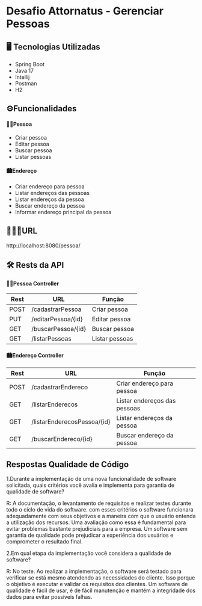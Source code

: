 #  Desafio Attornatus - Gerenciar Pessoas 

## 🖥️ Tecnologias Utilizadas

* Spring Boot
* Java 17
* Intellij
* Postman
*  H2

## ⚙️Funcionalidades

#### 🧑🏽Pessoa
   * Criar pessoa
   * Editar pessoa
   * Buscar pessoa
   * Listar pessoas
   
#### 🏙️Endereço   
   * Criar endereço para pessoa
   * Listar endereços das pessoas
   * Listar endereços da pessoa
   * Buscar endereço da pessoa
   * Informar endereço principal da pessoa

## 🧑🏽‍💻URL
http://localhost:8080/pessoa/

## 🛠️ Rests da API

#### 🧑🏽Pessoa Controller
| Rest  | URL             |Função |
|-------|-----------------| ------- |
| POST  | /cadastrarPessoa      | Criar pessoa |
| PUT   | /editarPessoa/{id}   | Editar pessoa |
| GET   | /buscarPessoa/{id}| Buscar pessoa |
| GET   | /listarPessoas    | Listar pessoas |


#### 🏙️Endereço Controller

|Rest | URL                         |Função |
|------ |-----------------------------| ------- |
|POST   | /cadastrarEndereco | Criar endereço para pessoa |
|GET   | /listarEnderecos | Listar endereços das pessoas|
|GET   | /listarEnderecosPessoa/{id} | Listar endereços da pessoa |
|GET   | /buscarEndereco/{id} | Buscar endereço da pessoa |

## Respostas Qualidade de Código

1.Durante a implementação de uma nova funcionalidade de software solicitada, quais critérios você avalia e implementa para garantia de qualidade de software?

R: A documentação, o levantamento de requisitos e realizar testes durante todo o ciclo de vida do software. com esses critérios o software funcionara adequadamente com seus objetivos e a maneira com que o usuário entenda a utilização dos recursos. Uma avaliação como essa é fundamental para evitar problemas bastante prejudiciais para a empresa. Um software sem garantia de qualidade pode prejudicar a experiência dos usuários e comprometer o resultado final.


2.Em qual etapa da implementação você considera a qualidade de software?

R: No teste. Ao realizar a implementação, o software será testado para verificar se está mesmo atendendo as necessidades do cliente. Isso porque o objetivo é executar e validar os requisitos dos clientes. Um software de qualidade é fácil de usar, é de fácil manutenção e mantém a integridade dos dados para evitar possíveis falhas.
